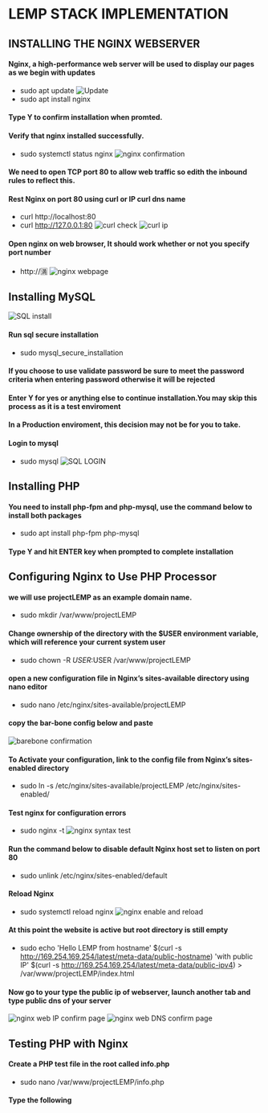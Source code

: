 # LEMP STACK IMPLEMENTATION
## INSTALLING THE NGINX WEBSERVER
#### Nginx, a high-performance web server will be used to display our pages as we begin with updates
* sudo apt update
![Update](https://user-images.githubusercontent.com/51024695/126869861-b5351b64-2e8b-4c1a-83c6-46150aafb4a2.PNG)
* sudo apt install nginx
#### Type Y to confirm installation when promted.
#### Verify that nginx installed successfully.
* sudo systemctl status nginx
![nginx confirmation](https://user-images.githubusercontent.com/51024695/126869971-2b1e39d5-a9c7-4ff5-b758-570429915e33.PNG)
#### We need to open TCP port 80 to allow web traffic so edith the inbound rules to reflect this.
#### Rest Nginx on port 80 using curl or IP curl dns name
* curl http://localhost:80
* curl http://127.0.0.1:80
![curl check](https://user-images.githubusercontent.com/51024695/126870162-ecf92530-0bc3-489a-b4d7-96deaa7baeae.PNG)
![curl ip](https://user-images.githubusercontent.com/51024695/126870163-7720ee61-611e-4ba6-9893-966afaab9636.PNG)
#### Open nginx on web browser, It should work whether or not you specify port number
* http://<Public-IP-Address>🈵
![nginx webpage](https://user-images.githubusercontent.com/51024695/126870502-a0b80e4d-ee27-4b2b-ba49-443ad407ecb0.PNG)
## Installing MySQL
![SQL install](https://user-images.githubusercontent.com/51024695/126870653-05dcb2e2-0609-425d-bb03-68e7488e61be.PNG)
#### Run sql secure installation
* sudo mysql_secure_installation
#### If you choose to use validate password be sure to meet the password criteria when entering password otherwise it will be rejected
#### Enter Y for yes or anything else to continue installation.You may skip this process as it is a test enviroment
#### In a Production enviroment, this decision may not be for you to take.
#### Login to mysql
* sudo mysql
![SQL LOGIN](https://user-images.githubusercontent.com/51024695/126871040-c9d36912-6f10-486e-8849-53a21ab0074a.PNG)
## Installing PHP
#### You need to install php-fpm and php-mysql, use the command below to install both packages
* sudo apt install php-fpm php-mysql
#### Type Y and hit ENTER key when prompted to complete installation
## Configuring Nginx to Use PHP Processor
#### we will use projectLEMP as an example domain name.
* sudo mkdir /var/www/projectLEMP
#### Change ownership of the directory with the $USER environment variable, which will reference your current system user
* sudo chown -R $USER:$USER /var/www/projectLEMP
#### open a new configuration file in Nginx’s sites-available directory using nano editor
* sudo nano /etc/nginx/sites-available/projectLEMP
#### copy the bar-bone config below and paste
![barebone confirmation](https://user-images.githubusercontent.com/51024695/126872396-c0e0b344-9e00-4d93-a835-ad8e2f1625c1.PNG)
#### To Activate your configuration, link to the config file from Nginx’s sites-enabled directory
* sudo ln -s /etc/nginx/sites-available/projectLEMP /etc/nginx/sites-enabled/
#### Test nginx for configuration errors
* sudo nginx -t
![nginx syntax test](https://user-images.githubusercontent.com/51024695/126873872-9f33d63a-ba24-4880-8f21-3774a0625aee.PNG)
#### Run the command below to disable default Nginx host set to listen on port 80
* sudo unlink /etc/nginx/sites-enabled/default
#### Reload Nginx
* sudo systemctl reload nginx
![nginx enable and reload](https://user-images.githubusercontent.com/51024695/126874166-a1d5cd34-5614-463f-bfb6-f8ecb1acc6b0.PNG)
#### At this point the website is active but root directory is still empty
* sudo echo 'Hello LEMP from hostname' $(curl -s http://169.254.169.254/latest/meta-data/public-hostname) 'with public IP' $(curl -s http://169.254.169.254/latest/meta-data/public-ipv4) > /var/www/projectLEMP/index.html
#### Now go to your type the public ip of webserver, launch another tab and type public dns of your server
![nginx web IP confirm page](https://user-images.githubusercontent.com/51024695/126874322-0a3bd613-4e8c-4216-9b4e-5347c7e7d639.PNG)
![nginx web DNS confirm page](https://user-images.githubusercontent.com/51024695/126874326-a7f9b7f1-0ae2-4f1e-97e9-7a967def941e.PNG)
## Testing PHP with Nginx
#### Create a PHP test file in the root called info.php
* sudo nano /var/www/projectLEMP/info.php
#### Type the following 
<?php
phpinfo();
#### Now access this page in your web browser by visiting the domain name or public IP address
![info php](https://user-images.githubusercontent.com/51024695/126874789-bf042c09-da09-4d7e-b235-15838ef81b25.PNG)
## Retrieving data from MySQL database with PHP
#### First, connect to the MySQL console using the root account
* sudo mysql
#### Create a database
* CREATE DATABASE `example_database`;
![CREATING EXAMPLE DATABASE](https://user-images.githubusercontent.com/51024695/126875015-0914b711-4fdb-4287-a5e9-6e7700e93efe.PNG)
#### Create a new user and grant him full privileges on the database
* CREATE USER 'example_user'@'%' IDENTIFIED WITH mysql_native_password BY 'password';
![sql user password](https://user-images.githubusercontent.com/51024695/126875067-0e8d16d7-f316-4c7c-a317-3ce653ed1ea9.PNG)
![sql user permission](https://user-images.githubusercontent.com/51024695/126875033-a13303e0-e41f-467f-89f5-c172d4616164.PNG)
#### Exit the MySQL shell with exit command
#### Test if the new user has the proper permissions by logging in to the MySQL console again
* mysql -u example_user -p
* SHOW DATABASES;
![access to database](https://user-images.githubusercontent.com/51024695/126875242-17d96477-64eb-4954-ae07-7ac8db0c998c.PNG)

  
  
